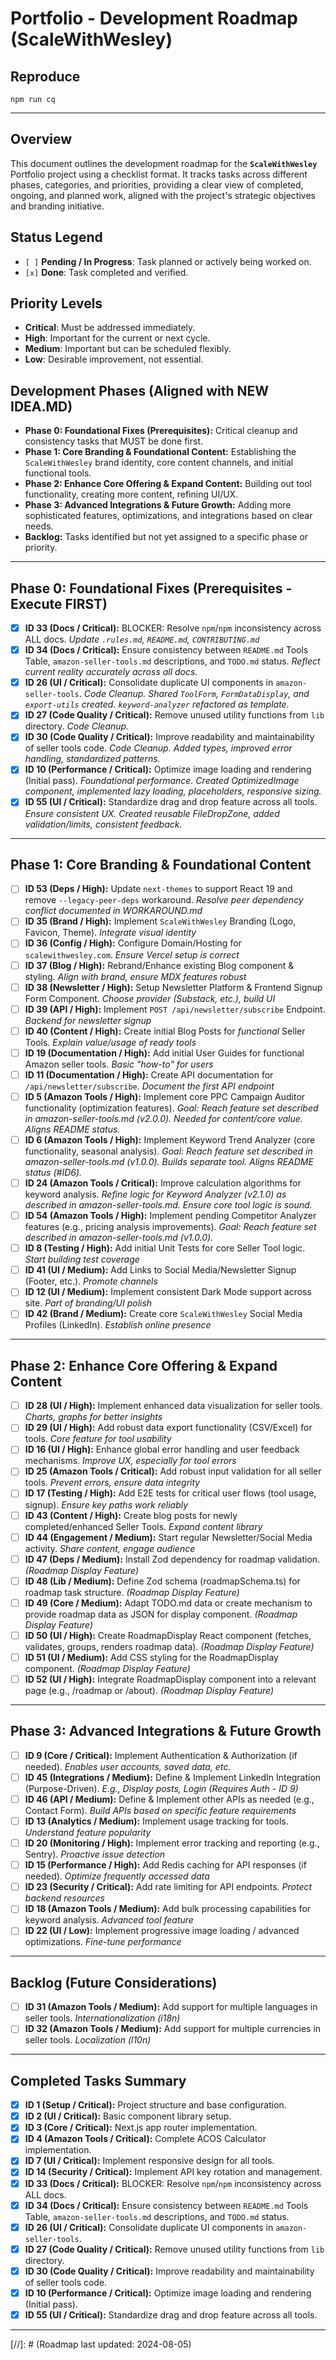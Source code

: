 # Portfolio - Development Roadmap (ScaleWithWesley)

## Reproduce

`npm run cq`

---

## Overview

This document outlines the development roadmap for the **`ScaleWithWesley`** Portfolio project using a checklist format. It tracks tasks across different phases, categories, and priorities, providing a clear view of completed, ongoing, and planned work, aligned with the project's strategic objectives and branding initiative.

## Status Legend

- `[ ]` **Pending / In Progress**: Task planned or actively being worked on.
- `[x]` **Done**: Task completed and verified.

## Priority Levels

- **Critical**: Must be addressed immediately.
- **High**: Important for the current or next cycle.
- **Medium**: Important but can be scheduled flexibly.
- **Low**: Desirable improvement, not essential.

## Development Phases (Aligned with NEW IDEA.MD)

- **Phase 0: Foundational Fixes (Prerequisites):** Critical cleanup and consistency tasks that MUST be done first.
- **Phase 1: Core Branding & Foundational Content:** Establishing the `ScaleWithWesley` brand identity, core content channels, and initial functional tools.
- **Phase 2: Enhance Core Offering & Expand Content:** Building out tool functionality, creating more content, refining UI/UX.
- **Phase 3: Advanced Integrations & Future Growth:** Adding more sophisticated features, optimizations, and integrations based on clear needs.
- **Backlog:** Tasks identified but not yet assigned to a specific phase or priority.

---

## Phase 0: Foundational Fixes (Prerequisites - Execute FIRST)

- [x] **ID 33 (Docs / Critical):** BLOCKER: Resolve `npm`/`npm` inconsistency across ALL docs. _Update `.rules.md`, `README.md`, `CONTRIBUTING.md`_ <!-- Updated based on recent changes -->
- [x] **ID 34 (Docs / Critical):** Ensure consistency between `README.md` Tools Table, `amazon-seller-tools.md` descriptions, and `TODO.md` status. _Reflect current reality accurately across all docs._ <!-- Updated README Tools Table to align with current tool status. -->
- [x] **ID 26 (UI / Critical):** Consolidate duplicate UI components in `amazon-seller-tools`. _Code Cleanup. Shared `ToolForm`, `FormDataDisplay`, and `export-utils` created. `keyword-analyzer` refactored as template._ <!-- Updated based on recent changes -->
- [x] **ID 27 (Code Quality / Critical):** Remove unused utility functions from `lib` directory. _Code Cleanup._ <!-- Removed duplicate cn(), unused styling utils, consolidated common utils. -->
- [x] **ID 30 (Code Quality / Critical):** Improve readability and maintainability of seller tools code. _Code Cleanup. Added types, improved error handling, standardized patterns._ <!-- Completed as requested -->
- [x] **ID 10 (Performance / Critical):** Optimize image loading and rendering (Initial pass). _Foundational performance. Created OptimizedImage component, implemented lazy loading, placeholders, responsive sizing._ <!-- Completed as requested -->
- [x] **ID 55 (UI / Critical):** Standardize drag and drop feature across all tools. _Ensure consistent UX. Created reusable FileDropZone, added validation/limits, consistent feedback._ <!-- Completed as requested -->

---

## Phase 1: Core Branding & Foundational Content

- [ ] **ID 53 (Deps / High):** Update `next-themes` to support React 19 and remove `--legacy-peer-deps` workaround. _Resolve peer dependency conflict documented in WORKAROUND.md_
- [ ] **ID 35 (Brand / High):** Implement `ScaleWithWesley` Branding (Logo, Favicon, Theme). _Integrate visual identity_
- [ ] **ID 36 (Config / High):** Configure Domain/Hosting for `scalewithwesley.com`. _Ensure Vercel setup is correct_
- [ ] **ID 37 (Blog / High):** Rebrand/Enhance existing Blog component & styling. _Align with brand, ensure MDX features robust_
- [ ] **ID 38 (Newsletter / High):** Setup Newsletter Platform & Frontend Signup Form Component. _Choose provider (Substack, etc.), build UI_
- [ ] **ID 39 (API / High):** Implement `POST /api/newsletter/subscribe` Endpoint. _Backend for newsletter signup_
- [ ] **ID 40 (Content / High):** Create initial Blog Posts for _functional_ Seller Tools. _Explain value/usage of ready tools_
- [ ] **ID 19 (Documentation / High):** Add initial User Guides for functional Amazon seller tools. _Basic "how-to" for users_
- [ ] **ID 11 (Documentation / High):** Create API documentation for `/api/newsletter/subscribe`. _Document the first API endpoint_
- [ ] **ID 5 (Amazon Tools / High):** Implement core PPC Campaign Auditor functionality (optimization features). _Goal: Reach feature set described in amazon-seller-tools.md (v2.0.0). Needed for content/core value. Aligns README status._ <!-- Updated based on analysis -->
- [ ] **ID 6 (Amazon Tools / High):** Implement Keyword Trend Analyzer (core functionality, seasonal analysis). _Goal: Reach feature set described in amazon-seller-tools.md (v1.0.0). Builds separate tool. Aligns README status (#ID6)._ <!-- Updated based on analysis -->
- [ ] **ID 24 (Amazon Tools / Critical):** Improve calculation algorithms for keyword analysis. _Refine logic for Keyword Analyzer (v2.1.0) as described in amazon-seller-tools.md. Ensure core tool logic is sound._ <!-- Updated based on analysis -->
- [ ] **ID 54 (Amazon Tools / High):** Implement pending Competitor Analyzer features (e.g., pricing analysis improvements). _Goal: Reach feature set described in amazon-seller-tools.md (v1.0.0)._ <!-- Updated based on analysis -->
- [ ] **ID 8 (Testing / High):** Add initial Unit Tests for core Seller Tool logic. _Start building test coverage_
- [ ] **ID 41 (UI / Medium):** Add Links to Social Media/Newsletter Signup (Footer, etc.). _Promote channels_
- [ ] **ID 12 (UI / Medium):** Implement consistent Dark Mode support across site. _Part of branding/UI polish_
- [ ] **ID 42 (Brand / Medium):** Create core `ScaleWithWesley` Social Media Profiles (LinkedIn). _Establish online presence_

---

## Phase 2: Enhance Core Offering & Expand Content

- [ ] **ID 28 (UI / High):** Implement enhanced data visualization for seller tools. _Charts, graphs for better insights_
- [ ] **ID 29 (UI / High):** Add robust data export functionality (CSV/Excel) for tools. _Core feature for tool usability_
- [ ] **ID 16 (UI / High):** Enhance global error handling and user feedback mechanisms. _Improve UX, especially for tool errors_
- [ ] **ID 25 (Amazon Tools / Critical):** Add robust input validation for all seller tools. _Prevent errors, ensure data integrity_
- [ ] **ID 17 (Testing / High):** Add E2E tests for critical user flows (tool usage, signup). _Ensure key paths work reliably_
- [ ] **ID 43 (Content / High):** Create blog posts for newly completed/enhanced Seller Tools. _Expand content library_
- [ ] **ID 44 (Engagement / Medium):** Start regular Newsletter/Social Media activity. _Share content, engage audience_
- [ ] **ID 47 (Deps / Medium):** Install Zod dependency for roadmap validation. _(Roadmap Display Feature)_
- [ ] **ID 48 (Lib / Medium):** Define Zod schema (roadmapSchema.ts) for roadmap task structure. _(Roadmap Display Feature)_
- [ ] **ID 49 (Core / Medium):** Adapt TODO.md data or create mechanism to provide roadmap data as JSON for display component. _(Roadmap Display Feature)_
- [ ] **ID 50 (UI / High):** Create RoadmapDisplay React component (fetches, validates, groups, renders roadmap data). _(Roadmap Display Feature)_
- [ ] **ID 51 (UI / Medium):** Add CSS styling for the RoadmapDisplay component. _(Roadmap Display Feature)_
- [ ] **ID 52 (UI / High):** Integrate RoadmapDisplay component into a relevant page (e.g., /roadmap or /about). _(Roadmap Display Feature)_

---

## Phase 3: Advanced Integrations & Future Growth

- [ ] **ID 9 (Core / Critical):** Implement Authentication & Authorization (if needed). _Enables user accounts, saved data, etc._
- [ ] **ID 45 (Integrations / Medium):** Define & Implement LinkedIn Integration (Purpose-Driven). _E.g., Display posts, Login (Requires Auth - ID 9)_
- [ ] **ID 46 (API / Medium):** Define & Implement other APIs as needed (e.g., Contact Form). _Build APIs based on specific feature requirements_
- [ ] **ID 13 (Analytics / Medium):** Implement usage tracking for tools. _Understand feature popularity_
- [ ] **ID 20 (Monitoring / High):** Implement error tracking and reporting (e.g., Sentry). _Proactive issue detection_
- [ ] **ID 15 (Performance / High):** Add Redis caching for API responses (if needed). _Optimize frequently accessed data_
- [ ] **ID 23 (Security / Critical):** Add rate limiting for API endpoints. _Protect backend resources_
- [ ] **ID 18 (Amazon Tools / Medium):** Add bulk processing capabilities for keyword analysis. _Advanced tool feature_
- [ ] **ID 22 (UI / Low):** Implement progressive image loading / advanced optimizations. _Fine-tune performance_

---

## Backlog (Future Considerations)

- [ ] **ID 31 (Amazon Tools / Medium):** Add support for multiple languages in seller tools. _Internationalization (i18n)_
- [ ] **ID 32 (Amazon Tools / Medium):** Add support for multiple currencies in seller tools. _Localization (l10n)_

---

## Completed Tasks Summary

- [x] **ID 1 (Setup / Critical):** Project structure and base configuration.
- [x] **ID 2 (UI / Critical):** Basic component library setup.
- [x] **ID 3 (Core / Critical):** Next.js app router implementation.
- [x] **ID 4 (Amazon Tools / Critical):** Complete ACOS Calculator implementation.
- [x] **ID 7 (UI / Critical):** Implement responsive design for all tools.
- [x] **ID 14 (Security / Critical):** Implement API key rotation and management.
- [x] **ID 33 (Docs / Critical):** BLOCKER: Resolve `npm`/`npm` inconsistency across ALL docs.
- [x] **ID 34 (Docs / Critical):** Ensure consistency between `README.md` Tools Table, `amazon-seller-tools.md` descriptions, and `TODO.md` status.
- [x] **ID 26 (UI / Critical):** Consolidate duplicate UI components in `amazon-seller-tools`.
- [x] **ID 27 (Code Quality / Critical):** Remove unused utility functions from `lib` directory.
- [x] **ID 30 (Code Quality / Critical):** Improve readability and maintainability of seller tools code.
- [x] **ID 10 (Performance / Critical):** Optimize image loading and rendering (Initial pass).
- [x] **ID 55 (UI / Critical):** Standardize drag and drop feature across all tools.

---

[//]: # (Roadmap last updated: 2024-08-05) <!-- Update Manually -->
